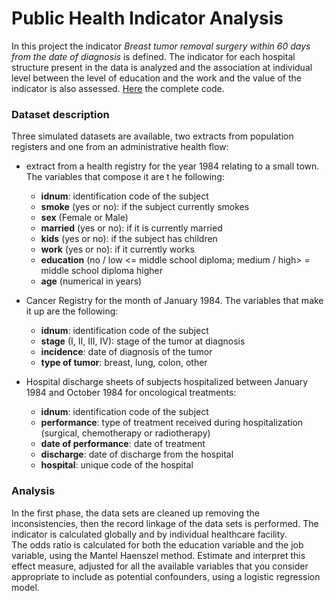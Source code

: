 # Public Health Indicator Analysis
In this project the indicator *Breast tumor removal surgery 
within 60 days from the date of diagnosis* is defined. The 
indicator for each hospital structure present in the data 
is analyzed and the association at individual level between 
the level of education and the work and the value of the indicator is 
also assessed. [Here](https://simone-damico.github.io/Public-health-Indicator-Analysis/) the complete code.

### Dataset description
Three simulated datasets are available, two extracts from population 
registers and one from an administrative health flow:

- extract from a health registry for the year 1984 
relating to a small town. The variables that compose it are t
he following:
    - **idnum**: identification code of the subject
    - **smoke** (yes or no): if the subject currently smokes
    - **sex** (Female or Male)
    - **married** (yes or no): if it is currently married
    - **kids** (yes or no): if the subject has children
    - **work** (yes or no): if it currently works
    - **education** (no / low <= middle school diploma; medium / high> = middle school diploma
    higher
    - **age** (numerical in years)

- Cancer Registry for the month of January 1984. The variables
 that make it up are the following:
    - **idnum**: identification code of the subject
    - **stage** (I, II, III, IV): stage of the tumor at diagnosis
    - **incidence**: date of diagnosis of the tumor
    - **type of tumor**: breast, lung, colon, other

- Hospital discharge sheets of subjects hospitalized between 
January 1984 and October 1984 for oncological treatments:
    - **idnum**: identification code of the subject
    - **performance**: type of treatment received during hospitalization (surgical, chemotherapy or radiotherapy)
    - **date of performance**: date of treatment
    - **discharge**: date of discharge from the hospital
    - **hospital**: unique code of the hospital
    
### Analysis
In the first phase, the data sets are cleaned up removing 
the inconsistencies, then the record linkage of the data 
sets is performed. The indicator is calculated globally and 
by individual healthcare facility.\
The odds ratio is calculated for both the education variable 
and the job variable, using the Mantel Haenszel method.
Estimate and interpret this effect measure, adjusted for all 
the available variables that you consider appropriate to 
include as potential confounders, using a logistic regression 
model.